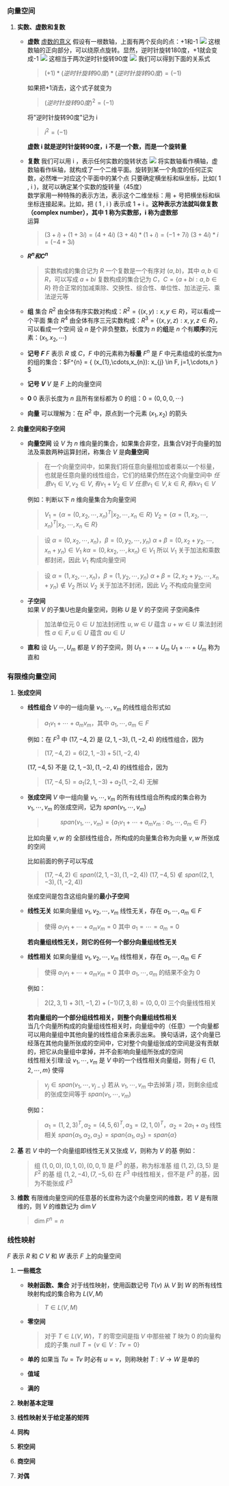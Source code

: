 ### **向量空间**
1. **实数、虚数和复数**   
    * **虚数**
        [虚数的意义](http://www.ruanyifeng.com/blog/2012/09/imaginary_number.html)
        假设有一根数轴，上面有两个反向的点：+1和-1
        ![](http://www.ruanyifeng.com/blogimg/asset/201209/bg2012092401.png)
        这根数轴的正向部分，可以绕原点旋转。显然，逆时针旋转180度，+1就会变成-1
        ![](http://www.ruanyifeng.com/blogimg/asset/201209/bg2012092402.png)
        这相当于两次逆时针旋转90度
        ![](http://www.ruanyifeng.com/blogimg/asset/201209/bg2012092403.png)
        我们可以得到下面的关系式
        >$(+1) * (逆时针旋转90度) * (逆时针旋转90度) = (-1)$

        如果把+1消去，这个式子就变为
        >$(逆时针旋转90度)^2 = (-1)$

        将"逆时针旋转90度"记为 i
        >$i^2 = (-1)$

        **虚数 i 就是逆时针旋转90度，i 不是一个数，而是一个旋转量**

    * **复数**
        我们可以用 i ，表示任何实数的旋转状态
        ![](http://www.ruanyifeng.com/blogimg/asset/201209/bg2012092404.png)
        将实数轴看作横轴，虚数轴看作纵轴，就构成了一个二维平面。旋转到某一个角度的任何正实数，必然唯一对应这个平面中的某个点
        只要确定横坐标和纵坐标，比如( 1 , i )，就可以确定某个实数的旋转量（45度）
        \
        数学家用一种特殊的表示方法，表示这个二维坐标：用 + 号把横坐标和纵坐标连接起来。比如，把 ( 1 , i ) 表示成 1 + i 。**这种表示方法就叫做复数（complex number），其中 1 称为实数部，i 称为虚数部**
        \
        运算
        >$( 3 + i ) + ( 1 + 3i ) = ( 4 + 4i )$
        >$( 3 + 4i ) * ( 1 + i ) = ( -1 + 7i )$
        >$( 3 + 4i ) * i = ( -4 + 3i )$ 

    * **$R^{n} 和 C^{n}$**
        >实数构成的集合记为 $R$
        >一个复数是一个有序对 $(a,b)$，其中 $a,b \in R$，可以写成 $a+bi$
        >复数构成的集合记为 $C$，$C = \{ a+bi: a,b \in R \}$
        >符合正常的加减乘除、交换性、综合性、单位性、加法逆元、乘法逆元等

    * **组**
        集合 $R^{2}$ 由全体有序实数对构成：$R^{2} = \{ (x,y): x,y \in R \}$，可以看成一个平面
        集合 $R^{4}$ 由全体有序三元实数构成：$R^{3} = \{ (x,y,z): x,y,z \in R \}$，可以看成一个空间
        设 $n$ 是个非负整数，长度为 $n$ 的**组**是 $n$ 个有**顺序**的元素：$(x_{1},x_{2},\cdots)$

    * **记号 $F$**
        $F$ 表示 $R$ 或 $C$，$F$ 中的元素称为**标量**
        $F^{n}$ 是 $F$ 中元素组成的长度为n的组的集合：$F^{n} = \{ (x_{1},\cdots,x_{n}): x_{j} \in F, j=1,\cdots,n \} $

    * **记号 $V$**
        $V$ 是 $F$ 上的向量空间

    * **0**
        $0$ 表示长度为 $n$ 且所有坐标都为 $0$ 的组：$0=(0,0,0,\cdots)$

    * **向量**
        可以理解为：在 $R^{2}$ 中，原点到一个元素 $(x_{1},x_{2})$ 的箭头

2. **向量空间和子空间**
    * **向量空间**
        设 $V$ 为 $n$ 维向量的集合，如果集合非空，且集合V对于向量的加法及乘数两种运算封闭，称集合 $V$ 是**向量空间**
        >在一个向量空间中，如果我们将任意向量相加或者乘以一个标量，也就是任意向量的线性组合，它们的结果仍然在这个向量空间中
        >$任意 v_{1} \in V, v_{2} \in V, 有 v_{1}+V_{2} \in V$
        >$任意 v_{1} \in V, k \in R, 有 kv_{1} \in V$
        
        例如：判断以下 $n$ 维向量集合为向量空间
        >$V_{1} = \{ \alpha = (0,x_{2},\cdots,x_{n})^{T} | x_{2},\cdots,x_{n} \in R\}$
        >$V_{2} = \{ \alpha = (1,x_{2},\cdots,x_{n})^{T} | x_{2},\cdots,x_{n} \in R\}$

        >设 $\alpha=(0,x_{2},\cdots,x_{n})$，$\beta=(0,y_{2},\cdots,y_{n})$
        >$\alpha + \beta = (0, x_{2}+y_{2},\cdots,x_{n}+y_{n}) \in V_{1}$ 
        >$k \alpha= (0, k x_{2},\cdots,k x_{n}) \in V_{1}$ 
        >所以 $V_{1}$ 关于加法和乘数都封闭，因此 $V_{1}$ 构成向量空间

        >设 $\alpha=(1,x_{2},\cdots,x_{n})$，$\beta=(1,y_{2},\cdots,y_{n})$
        >$\alpha + \beta = (2, x_{2}+y_{2},\cdots,x_{n}+y_{n}) \notin V_{2}$ 
        >所以 $V_{2}$ 关于加法不封闭，因此 $V_{2}$ 不构成向量空间

    * **子空间**        
        如果 $V$ 的子集U也是向量空间，则称 $U$ 是 $V$ 的子空间
        子空间条件
        >加法单位元 $0 \in U$
        >加法封闭性 $u,w \in U$ 蕴含 $u+w \in U$
        >乘法封闭性 $a \in F, u \in U$ 蕴含 $au \in U$
        
    * **直和**
        设 $U_{1},\cdots,U_{m}$ 都是 $V$ 的子空间，则 $U_{1} + \cdots + U_{m}$
        $U_{1} + \cdots + U_{m}$ 称为直和

### **有限维向量空间**
1. **张成空间**
    * **线性组合**
        $V$ 中的一组向量 $v_{1},\cdots,v_{m}$ 的线性组合形式如
        >$a_{1}v_{1}+\cdots+a_{m}v_{m}$，其中 $a_{1},\cdots,a_{m} \in F$ 

        例如：在 $F^{3}$ 中
        $(17,-4,2)$ 是 $(2,1,-3),(1,-2,4)$ 的线性组合，因为
        >$(17,-4,2) = 6(2,1,-3) + 5(1,-2,4)$

        $(17,-4,5)$ 不是 $(2,1,-3),(1,-2,4)$ 的线性组合，因为
        >$(17,-4,5) = a_{1}(2,1,-3) + a_{2}(1,-2,4)$ 无解

    * **张成空间**
        $V$ 中一组向量 $v_{1},\cdots,v_{m}$ 的所有线性组合所构成的集合称为 $v_{1},\cdots,v_{m}$ 的张成空间，记为 $span(v_{1},\cdots,v_{m})$
        >$$span(v_{1},\cdots,v_{m}) = \{ a_{1}v_{1}+\cdots+a_{m}v_{m}:a_{1},\cdots,a_{m} \in F \} $$

        比如向量 $v, w$ 的 全部线性组合，所构成的向量集合称为向量 $v, w$ 所张成的空间

        比如前面的例子可以写成
        >$(17,-4,2) \in span((2,1,-3),(1,-2,4))$
        >$(17,-4,5) \notin span((2,1,-3),(1,-2,4))$

        张成空间是包含这组向量的**最小子空间**
    
    * **线性无关**
        如果向量组 $v_{1},v_{2},\cdots,v_{m}$ 线性无关，存在 $a_{1},\cdots,a_{m} \in F$
        >使得 $a_{1}v_{1} + \cdots + a_{m}v_{m} = 0$ 其中 $a_{1} = \cdots = a_{m} = 0$

        **若向量组线性无关，则它的任何一个部分向量组线性无关**

    * **线性相关**
        如果向量组 $v_{1},v_{2},\cdots,v_{m}$ 线性相关，存在 $a_{1},\cdots,a_{m} \in F$
        >使得 $a_{1}v_{1} + \cdots + a_{m}v_{m} = 0$ 其中 $a_{1},\cdots,a_{m}$ 的结果不全为 $0$

        例如：
        >$2(2,3,1)+3(1,-1,2)+(-1)(7,3,8) = (0,0,0)$ 三个向量线性相关   

        **若向量组的一个部分组线性相关，则整个向量组线性相关**
        \
        当几个向量所构成的向量组线性相关时，向量组中的（任意）一个向量都可以用向量组中其他向量的线性组合来表示出来。
        换句话讲，这个向量已经落在其他向量所张成的空间中，它对整个向量组张成的空间是没有贡献的，把它从向量组中拿掉，并不会影响向量组所张成的空间
        \
        线性相关引理:设 $v_{1},\cdots,v_{m}$ 是 $V$ 中的一个线性相关向量组，则有 $j \in \{ 1,2,\cdots,m \}$ 使得
        >$v_{j} \in span(v_{1},\cdots,v_{j-1})$
        >若从 $v_{1},\cdots,v_{m}$ 中去掉第 $j$ 项，则剩余组成的张成空间等于 $span(v_{1},\cdots,v_{m})$

        例如：
        >$\alpha_{1}=(1,2,3)^{T},\alpha_{2}=(4,5,6)^{T},\alpha_{3}=(2,1,0)^{T}$，$\alpha_{2} = 2 \alpha_{1}+\alpha_{3}$ 线性相关
        >$span \{ \alpha_{1},\alpha_{2},\alpha_{3} \} = span \{ \alpha_{1},\alpha_{3} \} = span \{ \alpha_{} \}$ 
        
2. **基**
    若 $V$ 中的一个向量组即线性无关又张成 $V$，则称为 $V$ 的基
    例如：
    >组 $(1,0,0),(0,1,0),(0,0,1)$ 是 $F^{3}$ 的基，称为标准基
    >组 $(1,2),(3,5)$ 是 $F^{2}$ 的基
    >组 $(1,2,-4),(7,-5,6)$ 在 $F^{3}$ 中线性相关，但不是 $F^{3}$ 的基，因为不能张成 $F^{3}$

3. **维数**
    有限维向量空间的任意基的长度称为这个向量空间的维数，若 $V$ 是有限维的，则 $V$ 的维数记为 $\dim V$
    >$\dim F^{n} = n$


### **线性映射**
$F$ 表示 $R$ 和 $C$
$V$ 和 $W$ 表示 $F$ 上的向量空间

1. **一些概念**
    * **映射函数、集合**
        对于线性映射，使用函数记号 $T(v)$
        从 $V$ 到 $W$ 的所有线性映射构成的集合称为 $L(V,M)$
        >$T \in L(V,M)$
    
    * **零空间**
        >对于 $T \in L(V,W)$，$T$ 的零空间是指 $V$ 中那些被 $T$ 映为 $0$ 的向量构成的子集
        >$null \ T = \{ v \in V : Tv=0 \}$

    * **单的**
        如果当 $Tu=Tv$ 时必有 $u=v$，则称映射 $T: V \rightarrow W$ 是单的

    * **值域**

    * **满的**

2. **映射基本定理**
    

3. **线性映射关于给定基的矩阵**

3. **同构**

4. **积空间**

5. **商空间**

6. **对偶**